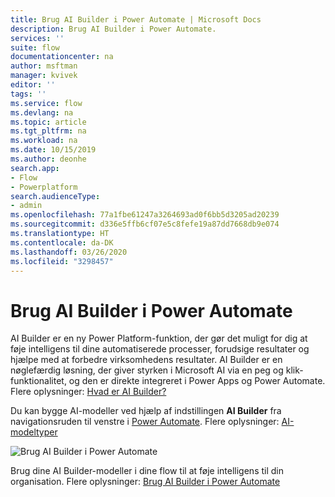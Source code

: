 ```yaml
---
title: Brug AI Builder i Power Automate | Microsoft Docs
description: Brug AI Builder i Power Automate.
services: ''
suite: flow
documentationcenter: na
author: msftman
manager: kvivek
editor: ''
tags: ''
ms.service: flow
ms.devlang: na
ms.topic: article
ms.tgt_pltfrm: na
ms.workload: na
ms.date: 10/15/2019
ms.author: deonhe
search.app:
- Flow
- Powerplatform
search.audienceType:
- admin
ms.openlocfilehash: 77a1fbe61247a3264693ad0f6bb5d3205ad20239
ms.sourcegitcommit: d336e5ffb6cf07e5c8fefe19a87dd7668db9e074
ms.translationtype: HT
ms.contentlocale: da-DK
ms.lasthandoff: 03/26/2020
ms.locfileid: "3298457"
---
```

# <a name="use-ai-builder-in-power-automate"></a>Brug AI Builder i Power Automate



AI Builder er en ny Power Platform-funktion, der gør det muligt for dig at føje intelligens til dine automatiserede processer, forudsige resultater og hjælpe med at forbedre virksomhedens resultater. AI Builder er en nøglefærdig løsning, der giver styrken i Microsoft AI via en peg og klik-funktionalitet, og den er direkte integreret i Power Apps og Power Automate. Flere oplysninger: [Hvad er AI Builder?](/ai-builder/)

Du kan bygge AI-modeller ved hjælp af indstillingen **AI Builder** fra navigationsruden til venstre i [Power Automate](https://flow.microsoft.com). Flere oplysninger: [AI-modeltyper](/ai-builder/model-types)

![Brug AI Builder i Power Automate](./media/use-ai-builder/ai_builder.png "AI Builder i Power Automate")


Brug dine AI Builder-modeller i dine flow til at føje intelligens til din organisation. Flere oplysninger: [Brug AI Builder i Power Automate](/ai-builder/use-in-flow-overview)


